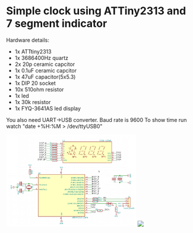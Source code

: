 Simple clock using ATTiny2313 and 7 segment indicator
=======================================================

Hardware details:
* 1x  ATTtiny2313
* 1x  3686400Hz quartz
* 2x  20p ceramic capcitor
* 1x  0.1uF ceramic capcitor
* 1x  47uF capacitor(5x5.3)
* 1x  DIP 20 socket
* 10x 510ohm resistor
* 1x  led
* 1x  30k resistor
* 1x  FYQ-3641AS led display

You also need UART->USB converter.
Baud rate is 9600
To show time run watch "date +%H:%M > /dev/ttyUSB0"

<img src="/img/cheme.png" width="350"/>
<img src="/img/photo.png" width="350"/>
